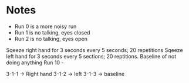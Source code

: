 # Notes

- Run 0 is a more noisy run
- Run 1 is no talking, eyes closed
- Run 2 is no talking, eyes open

Sqeeze right hand for 3 seconds every 5 seconds; 20 repetitions
Sqeeze left hand for 3 seconds every 5 sections; 20 reptitions.
Baseline of not doing anything
Run 10 -

3-1-1 -> Right hand
3-1-2 -> left
3-1-3 -> baseline
